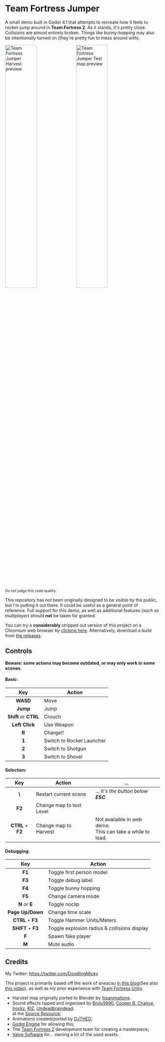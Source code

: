 # Team Fortress Jumper
A small demo built in Godot 4.1 that attempts to recreate how it feels to rocket-jump around in **Team Fortress 2**.
As it stands, it's pretty close. Collisions are almost entirely broken. Things like bunny-hopping may also be intentionally turned on (they're pretty fun to mess around with).

<img width="45%" alt="Team Fortress Jumper Harvest preview" src="https://github.com/Mickeon/team-fortress-jumper/assets/66727710/2b6b756d-82e6-4af9-9e2f-8cf5a100eed8">
<img width="45%" alt="Team Fortress Jumper Test map preview" src="https://github.com/Mickeon/team-fortress-jumper/assets/66727710/7846da8f-d52c-46cc-882e-41141fe12f63">

<sup> Do not judge this code quality. </sup>

This repository has not been originally designed to be visible by the public, but I'm putting it out there. It could be useful as a general point of reference. 
Full support for this demo, as well as additional features _(such as multiplayer)_ should **not** be taken for granted.

You can try a **considerably** stripped out version of this project on a Chromium web browser by [clicking here](https://mickeon.netlify.app/team-fortress-jumper/).
Alternatively, download a build from [the releases](https://github.com/Mickeon/team-fortress-jumper/releases/tag/Demo).

## Controls

**Beware: some actions may become outdated, or may only work in some scenes.**

#### Basic:
| Key | Action |
| :-: | --- |
| **WASD** | Move
| **Jump** | Jump
| **Shift** or **CTRL** | Crouch
| **Left Click** | Use Weapon
| **R** | Charge!!
| **1** | Switch to Rocket Launcher
| **2** | Switch to Shotgun
| **3** | Switch to Shovel


#### Selection:
| Key | Action | ... |
| :-: | --- | --- |
| **\\** | Restart current scene | ... _It's the button below **ESC**_
| **F2** | Change map to test Level 
| **CTRL** + **F2** | Change map to Harvest | Not available in web demo.<br>This can take a while to load.

#### Debugging:
| Key | Action |
| :-: | --- |
| **F1** | Toggle first person model
| **F3** | Toggle debug label
| **F4** | Toggle bunny hopping
| **F5** | Change camera mode
| **N** or **E** | Toggle noclip
| **Page Up/Down** | Change time scale
| **CTRL** + **F3** | Toggle Hammer Units/Meters
| **SHIFT** + **F3** | Toggle explosion radius & collisions display
| **F** | Spawn fake player
| **M** | Mute audio


## Credits

My Twitter: https://twitter.com/DoodlingMicky

This project is primarily based off the work of aneacsu [in this blog](https://aneacsu.com/blog/2023/04/09/quake-movement-godot)(See also [this video](https://www.youtube.com/watch?v=ssU6ec_um78)), as well as my prior experience with [Team Fortress Unity](https://www.youtube.com/watch?v=4WNybhStAE0).

- Harvest map originally ported to Blender by [hisanimations](https://www.youtube.com/@hisanimations).
- Sound effects ripped and organized by [Broly9990](https://www.sounds-resource.com/submitter/Broly9990/), [Cooper B. Chance](https://www.sounds-resource.com/submitter/Cooper+B.+Chance/), [Irockz](https://www.sounds-resource.com/submitter/Irockz/), [KIZ](https://www.sounds-resource.com/submitter/KIZ/), [Undeadbraindead](https://www.sounds-resource.com/submitter/Undeadbraindead/):
	<br>at the [Source Resource](https://www.sounds-resource.com/pc_computer/tf2/sound/18547/);
- Animations created/ported by [DJTHED](https://www.youtube.com/c/djthed);
- [Godot Engine](https://godotengine.org/) for allowing this;
- The [Team Fortress 2](https://www.teamfortress.com/) development team for creating a masterpiece;
- [Valve Software](https://www.valvesoftware.com/it/) for... owning a lot of the used assets.

